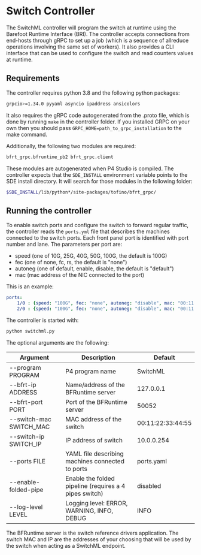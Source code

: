 # Switch Controller

The SwitchML controller will program the switch at runtime using the Barefoot Runtime Interface (BRI). The controller accepts connections from end-hosts through gRPC to set up a job (which is a sequence of allreduce operations involving the same set of workers). It also provides a CLI interface that can be used to configure the switch and read counters values at runtime.

## Requirements
The controller requires python 3.8 and the following python packages:

```bash
grpcio>=1.34.0 pyyaml asyncio ipaddress ansicolors
```

It also requires the gRPC code autogenerated from the .proto file, which is done by running `make` in the controller folder. If you installed GRPC on your own then you should pass `GRPC_HOME=path_to_grpc_installation` to the make command.

Additionally, the following two modules are required:

```bash
bfrt_grpc.bfruntime_pb2 bfrt_grpc.client
```

These modules are autogenerated when P4 Studio is compiled. The controller expects that the `SDE_INSTALL` environment variable points to the SDE install directory. It will search for those modules in the following folder:

```bash
$SDE_INSTALL/lib/python*/site-packages/tofino/bfrt_grpc/
```

## Running the controller

To enable switch ports and configure the switch to forward regular traffic, the controller reads the `ports.yml` file that describes the machines connected to the switch ports. Each front panel port is identified with port number and lane. The parameters per port are:

- speed (one of 10G, 25G, 40G, 50G, 100G, the default is 100G)
- fec (one of none, fc, rs, the default is "none")
- autoneg (one of default, enable, disable, the default is "default")
- mac (mac address of the NIC connected to the port)

This is an example:

```yaml
ports:
    1/0 : {speed: "100G", fec: "none", autoneg: "disable", mac: "00:11:22:33:44:55"}
    2/0 : {speed: "100G", fec: "none", autoneg: "disable", mac: "00:11:22:33:44:66"}
```

The controller is started with:

```bash
python switchml.py
```

The optional arguments are the following:

| Argument | Description | Default |
|-|-|-|
| --program PROGRAM | P4 program name | SwitchML |
| --bfrt-ip ADDRESS | Name/address of the BFRuntime server | 127.0.0.1 |
| --bfrt-port PORT | Port of the BFRuntime server | 50052 |
| --switch-mac SWITCH_MAC | MAC address of the switch | 00:11:22:33:44:55 |
| --switch-ip SWITCH_IP | IP address of switch | 10.0.0.254 |
| --ports FILE | YAML file describing machines connected to ports | ports.yaml |
| --enable-folded-pipe | Enable the folded pipeline (requires a 4 pipes switch) | disabled |
| --log-level LEVEL | Logging level: ERROR, WARNING, INFO, DEBUG | INFO |


The BFRuntime server is the switch reference drivers application. The switch MAC and IP are the addresses of your choosing that will be used by the switch when acting as a SwitchML endpoint.
